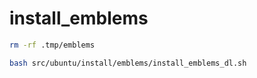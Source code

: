 # install_emblems

```bash
rm -rf .tmp/emblems

bash src/ubuntu/install/emblems/install_emblems_dl.sh
```
